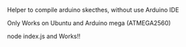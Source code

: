 Helper to compile arduino skecthes, without use Arduino IDE

Only Works on Ubuntu and Arduino mega (ATMEGA2560)

node index.js  and Works!!
